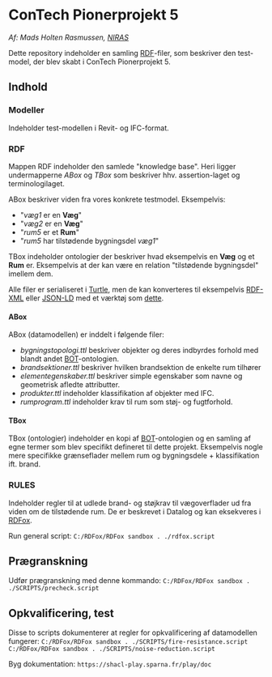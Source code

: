 # ConTech Pionerprojekt 5
*Af: Mads Holten Rasmussen, [NIRAS](https://www.niras.dk/)*

Dette repository indeholder en samling [RDF](https://www.w3.org/TR/rdf11-primer/)-filer, som beskriver den test-model, der blev skabt i ConTech Pionerprojekt 5.

## Indhold

### Modeller
Indeholder test-modellen i Revit- og IFC-format.

### RDF
Mappen RDF indeholder den samlede "knowledge base". Heri ligger undermapperne *ABox* og *TBox* som beskriver hhv. assertion-laget og terminologilaget. 

ABox beskriver viden fra vores konkrete testmodel. Eksempelvis:
* "*væg1* er en **Væg**"
* "*væg2* er en **Væg**"
* "*rum5* er et **Rum**"
* "*rum5* har tilstødende bygningsdel *væg1*"

TBox indeholder ontologier der beskriver hvad eksempelvis en **Væg** og et **Rum** er. Eksempelvis at der kan være en relation "tilstødende bygningsdel" imellem dem.

Alle filer er serialiseret i [Turtle](https://www.w3.org/TR/turtle/), men de kan konverteres til eksempelvis [RDF-XML](https://www.w3.org/TR/rdf-syntax-grammar/) eller [JSON-LD](https://www.w3.org/TR/json-ld11/) med et værktøj som [dette](https://www.easyrdf.org/converter).

#### ABox
ABox (datamodellen) er inddelt i følgende filer:
* *bygningstopologi.ttl* beskriver objekter og deres indbyrdes forhold med blandt andet [BOT](https://w3id.org/bot)-ontologien.
* *brandsektioner.ttl* beskriver hvilken brandsektion de enkelte rum tilhører
* *elementegenskaber.ttl* beskriver simple egenskaber som navne og geometrisk afledte attributter.
* *produkter.ttl* indeholder klassifikation af objekter med IFC.
* *rumprogram.ttl* indeholder krav til rum som støj- og fugtforhold.

#### TBox
TBox (ontologier) indeholder en kopi af [BOT](https://w3id.org/bot)-ontologien og en samling af egne termer som blev specifikt defineret til dette projekt. Eksempelvis nogle mere specifikke grænseflader mellem rum og bygningsdele + klassifikation ift. brand.

### RULES
Indeholder regler til at udlede brand- og støjkrav til vægoverflader ud fra viden om de tilstødende rum. De er beskrevet i Datalog og kan eksekveres i [RDFox](https://www.oxfordsemantic.tech/product).


Run general script:
`C:/RDFox/RDFox sandbox . ./rdfox.script`

## Prægranskning
Udfør prægranskning med denne kommando:
`C:/RDFox/RDFox sandbox . ./SCRIPTS/precheck.script`

## Opkvalificering, test
Disse to scripts dokumenterer at regler for opkvalificering af datamodellen fungerer:
`C:/RDFox/RDFox sandbox . ./SCRIPTS/fire-resistance.script`
`C:/RDFox/RDFox sandbox . ./SCRIPTS/noise-reduction.script`

Byg dokumentation:
`https://shacl-play.sparna.fr/play/doc`

